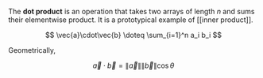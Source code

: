 The **dot product** is an operation that takes two arrays of length $n$ and sums their elementwise product. It is a prototypical example of [[inner product]].

$$
\vec{a}\cdot\vec{b} \doteq \sum_{i=1}^n a_i b_i
$$

Geometrically,

$$
\vec{a}\cdot\vec{b} = \lVert \vec{a} \rVert \lVert \vec{b} \rVert \cos\theta
$$